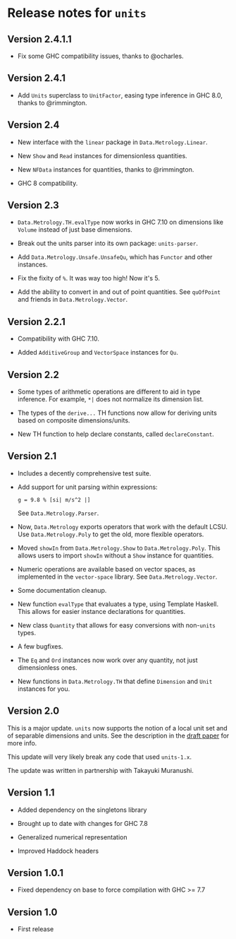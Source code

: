 Release notes for `units`
=========================

Version 2.4.1.1
---------------
* Fix some GHC compatibility issues, thanks to @ocharles.

Version 2.4.1
-------------
* Add `Units` superclass to `UnitFactor`, easing type inference in
GHC 8.0, thanks to @rimmington.

Version 2.4
-----------
* New interface with the `linear` package in `Data.Metrology.Linear`.

* New `Show` and `Read` instances for dimensionless quantities.

* New `NFData` instances for quantities, thanks to @rimmington.

* GHC 8 compatibility.

Version 2.3
-----------
* `Data.Metrology.TH.evalType` now works in GHC 7.10 on dimensions like `Volume` instead
of just base dimensions.

* Break out the units parser into its own package: `units-parser`.

* Add `Data.Metrology.Unsafe.UnsafeQu`, which has `Functor` and other
instances.

* Fix the fixity of `%`. It was way too high! Now it's 5.

* Add the ability to convert in and out of point quantities. See `quOfPoint`
and friends in `Data.Metrology.Vector`.

Version 2.2.1
-------------

* Compatibility with GHC 7.10.

* Added `AdditiveGroup` and `VectorSpace` instances for `Qu`.

Version 2.2
-----------

* Some types of arithmetic operations are different to aid in type inference.
For example, `*|` does not normalize its dimension list.

* The types of the `derive...` TH functions now allow for deriving units
based on composite dimensions/units.

* New TH function to help declare constants, called `declareConstant`.

Version 2.1
-----------

* Includes a decently comprehensive test suite.

* Add support for unit parsing within expressions:

      g = 9.8 % [si| m/s^2 |]

  See `Data.Metrology.Parser`.

* Now, `Data.Metrology` exports operators that work with the default
  LCSU. Use `Data.Metrology.Poly` to get the old, more flexible operators.

* Moved `showIn` from `Data.Metrology.Show` to `Data.Metrology.Poly`. This
  allows users to import `showIn` without a `Show` instance for quantities.

* Numeric operations are available based on vector spaces, as implemented in
  the `vector-space` library. See `Data.Metrology.Vector`.

* Some documentation cleanup.

* New function `evalType` that evaluates a type, using Template Haskell. This
  allows for easier instance declarations for quantities.

* New class `Quantity` that allows for easy conversions with non-`units` types.

* A few bugfixes.

* The `Eq` and `Ord` instances now work over any quantity, not just dimensionless ones.

* New functions in `Data.Metrology.TH` that define `Dimension` and `Unit` instances
  for you.

Version 2.0
-----------

This is a major update. `units` now supports the notion of a local unit set
and of separable dimensions and units. See the description in the
[draft paper](http://www.cis.upenn.edu/~eir/papers/2014/units/units.pdf) for
more info.

This update will very likely break any code that used `units-1.x`.

The update was written in partnership with Takayuki Muranushi.

Version 1.1
-----------

* Added dependency on the singletons library

* Brought up to date with changes for GHC 7.8

* Generalized numerical representation

* Improved Haddock headers

Version 1.0.1
-------------

* Fixed dependency on base to force compilation with GHC >= 7.7

Version 1.0
-----------

 * First release
